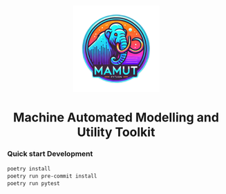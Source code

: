 <div align="center">
<img src="docs/source/_static/logo.webp" alt="MAMUT Logo" width="200"/>

# Machine Automated Modelling and Utility Toolkit
</div>


### Quick start Development
```sh
poetry install
poetry run pre-commit install
poetry run pytest
```
